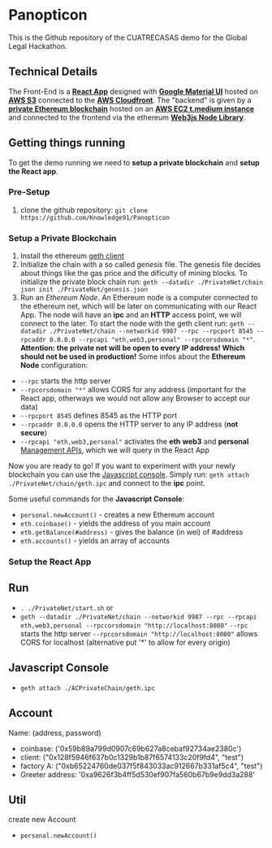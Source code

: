 # Panopticon
This is the Github repository of the CUATRECASAS demo for the Global Legal Hackathon. 

## Technical Details
The Front-End is a **[React App](https://reactjs.org)** designed with **[Google Material UI](https://material-ui-next.com)** hosted on **[AWS S3](https://aws.amazon.com/s3)** connected to the **[AWS Cloudfront](https://aws.amazon.com/cloudfront)**. The "backend" is given by a **[private Ethereum blockchain](https://www.ethereum.org/)** hosted on an **[AWS EC2 t.medium instance](https://aws.amazon.com/ec2/)** and connected to the frontend via the ethereum **[Web3js Node Library](https://web3js.readthedocs.io/)**. 
 
## Getting things running 
To get the demo running we need to **setup a private blockchain** and **setup the React app**.

### Pre-Setup
1. clone the github repository: `git clone https://github.com/Knowledge91/Panopticon`

### Setup a Private Blockchain
1. Install the ethereum [geth client](https://github.com/ethereum/go-ethereum/wiki/geth)
2. Initialize the chain with a so called *genesis* file. The genesis file decides about things like the gas price and the dificulty of mining blocks. To initialize the private block chain run:  `geth --datadir ./PrivateNet/chain json init ./PrivateNet/genesis.json` 
3. Run an *Ethereum Node*. An Ethereum node is a computer connected to the ethereum net, which will be later on communicating with our React App. The node will have an **ipc** and an **HTTP** access point, we will connect to the later. To start the node with the geth client run: `geth --datadir ./PrivateNet/chain --networkid 9987 --rpc --rpcport 8545 --rpcaddr 0.0.0.0 --rpcapi "eth,web3,personal" --rpccorsdomain "*"`. **Attention: the private net will be open to every IP address! Which should not be used in production!**
Some infos about the **Ethereum Node** configuration:
- `--rpc` starts the http server
- `--rpcorsdomain "*"` allows CORS for any address (important for the React app, otherways we would not allow any Browser to accept our data)
- `--rpcport 8545` defines 8545 as the HTTP port
- `--rpcaddr 0.0.0.0` opens the HTTP server to any IP address (**not secure**)
- `--rpcapi "eth,web3,personal"` activates the **eth** **web3** and **personal** [Management APIs](https://github.com/ethereum/go-ethereum/wiki/Management-API), which we will query in the React App

Now you are ready to go! If you want to experiment with your newly blockchain you can use the [Javascript console](https://github.com/ethereum/go-ethereum/wiki/JavaScript-Console). Simply run: `geth attach ./PrivateNet/chain/geth.ipc` and connect to the **ipc** point.

Some useful commands for the **Javascript Console**:
- `personal.newAccount()` - creates a new Ethereum account
- `eth.coinbase()` - yields the address of you main account
- `eth.getBalance(#address)` - gives the balance (in wei) of #address
- `eth.accounts()` - yields an array of accounts

### Setup the React App



## Run
- `. ./PrivateNet/start.sh` or
- `geth --datadir ./PrivateNet/chain --networkid 9987 --rpc --rpcapi eth,web3,personal --rpccorsdomain "http://localhost:8080"`
`--rpc` starts the http server
`--rpccorsdomain "http://localhost:8080"` allows CORS for localhost (alternative put '*' to allow for every origin) 


## Javascript Console
- `geth attach ./ACPrivateChain/geth.ipc`

## Account
Name: (address, password)
- coinbase: ('0x59b89a799d0907c69b627a8cebaf92734ae2380c')
- client: ("0x128f5946f637b0c1329b1b87f6574133c20f9fd4", "test")
- factory A: ("0xb65224760de037f5f843033ac912667b331af5c4", "test")
- Greeter address: '0xa9626f3b4ff5d530ef907fa560b67b9e9dd3a288'

## Util
create new Account
- `personal.newAccount()`
